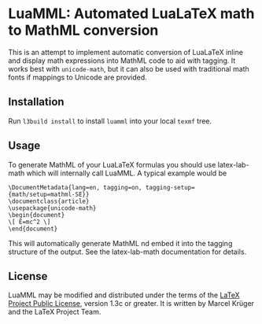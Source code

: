 # LuaMML: Automated LuaLaTeX math to MathML conversion
This is an attempt to implement automatic conversion of LuaLaTeX inline and display math expressions into MathML code to aid with tagging.
It works best with `unicode-math`, but it can also be used with traditional math fonts if mappings to Unicode are provided.

## Installation
Run `l3build install` to install `luamml` into your local `texmf` tree.

## Usage
To generate MathML of your LuaLaTeX formulas you should use latex-lab-math which will internally call LuaMML. A typical example would be

```
\DocumentMetadata{lang=en, tagging=on, tagging-setup={math/setup=mathml-SE}}
\documentclass{article}
\usepackage{unicode-math}
\begin{document}
\[ E=mc^2 \]
\end{document}
```

This will automatically generate MathML nd embed it into the tagging structure
of the output.
See the latex-lab-math documentation for details.

## License
LuaMML may be modified and distributed under the terms of the [LaTeX Project Public License](https://www.latex-project.org/lppl/), version 1.3c or greater.
It is written by Marcel Krüger and the LaTeX Project Team.

<!-- Also see a [`tagpdf` experiment using this to tag PDF formulas](https://github.com/u-fischer/tagpdf/blob/develop/experiments/exp-mathml-lua.tex). -->

<!-- If you are very brave you can also try running `pdflatex test_pdf` and afterwards run `./pdfmml.lua test_pdf.lua` to get pdflatex formulas converted. -->
